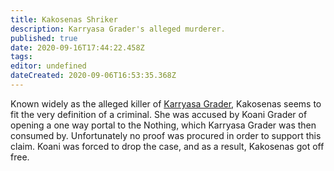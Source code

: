 ```yaml
---
title: Kakosenas Shriker
description: Karryasa Grader's alleged murderer.
published: true
date: 2020-09-16T17:44:22.458Z
tags: 
editor: undefined
dateCreated: 2020-09-06T16:53:35.368Z
---
```


Known widely as the alleged killer of [Karryasa Grader](/characters/karryasa-grader), Kakosenas seems to fit the very definition of a criminal. She was accused by Koani Grader of opening a one way portal to the Nothing, which Karryasa Grader was then consumed by. Unfortunately no proof was procured in order to support this claim. Koani was forced to drop the case, and as a result, Kakosenas got off free.